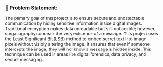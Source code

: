 ### 📝 Problem Statement:

The primary goal of this project is to ensure secure and undetectable communication by hiding sensitive information inside digital images. Traditional encryption makes data unreadable but still noticeable; however, steganography conceals the very existence of a message. This project uses the Least Significant Bit (LSB) method to embed secret text into image pixels without visibly altering the image. It ensures that even if someone intercepts the image, they will not know a message is hidden inside. This technique can be used in areas like digital forensics, data privacy, and secure messaging.
